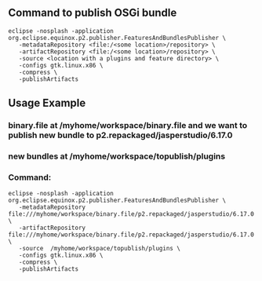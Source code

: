 ## Command to publish OSGi bundle
```
eclipse -nosplash -application org.eclipse.equinox.p2.publisher.FeaturesAndBundlesPublisher \
   -metadataRepository <file:/<some location>/repository> \
   -artifactRepository <file:/<some location>/repository> \
   -source <location with a plugins and feature directory> \
   -configs gtk.linux.x86 \
   -compress \
   -publishArtifacts
```

## Usage Example
### binary.file at /myhome/workspace/binary.file and we want to publish new bundle to p2.repackaged/jasperstudio/6.17.0
### new bundles at /myhome/workspace/topublish/plugins
### Command:
```
eclipse -nosplash -application org.eclipse.equinox.p2.publisher.FeaturesAndBundlesPublisher \
   -metadataRepository file:///myhome/workspace/binary.file/p2.repackaged/jasperstudio/6.17.0 \
   -artifactRepository file:///myhome/workspace/binary.file/p2.repackaged/jasperstudio/6.17.0 \
   -source  /myhome/workspace/topublish/plugins \
   -configs gtk.linux.x86 \
   -compress \
   -publishArtifacts
```
